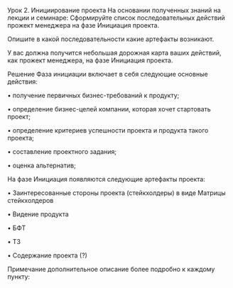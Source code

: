 Урок 2. Инициирование проекта
На основании полученных знаний на лекции и семинаре:
Cформируйте список последовательных действий прожект менеджера на фазе Инициация проекта.

Опишите в какой последовательности какие артефакты возникают.

У вас должна получится небольшая дорожная карта ваших действий, как прожект менеджера, на фазе Инициация проекта.

Решение
Фаза инициации включает в себя следующие основные действия:

• получение первичных бизнес-требований к продукту;

• определение бизнес-целей компании, которая хочет стартовать проект;

• определение критериев успешности проекта и продукта такого проекта;

• составление проектного задания;

• оценка альтернатив;

На фазе Инициация появляются следующие артефакты проекта:

• Заинтересованные стороны проекта (стейкхолдеры) в виде Матрицы стейкхолдеров

• Видение продукта

• БФТ

• ТЗ

• Содержание проекта (?)

Примечание дополнительное описание более подробно к каждому пункту:
